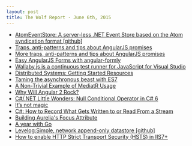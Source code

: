 ```yaml
---
layout: post
title: The Wolf Report - June 6th, 2015
---
```


- [AtomEventStore: A server-less .NET Event Store based on the Atom syndication format [github]](https://github.com/GreanTech/AtomEventStore)
- [Traps, anti-patterns and tips about AngularJS promises](http://blog.ninja-squad.com/2015/05/28/angularjs-promises/)
- [More traps, anti-patterns and tips about AngularJS promises](http://blog.ninja-squad.com/2015/06/04/angularjs-promises-2/)
- [Easy AngularJS Forms with angular-formly](https://scotch.io/tutorials/easy-angularjs-forms-with-angular-formly)
- [Wallaby.js is a continuous test runner for JavaScript for Visual Studio](http://dm.gl/2015/05/18/wallaby-for-visual-studio/)
- [Distributed Systems: Getting Started Resources](http://bjornholdt.me/distributed-systems-getting-started-resources/)
- [Taming the asynchronous beast with ES7](http://pouchdb.com/2015/03/05/taming-the-async-beast-with-es7.html)
- [A Non-Trivial Example of MediatR Usage](http://iamnotmyself.com/blog/2015/06/04/a-non-trivial-example-of-mediatr-usage/)
- [Why Will Angular 2 Rock?](http://angular-tips.com/blog/2015/06/why-will-angular-2-rock/)
- [C#/.NET Little Wonders: Null Conditional Operator in C# 6](http://geekswithblogs.net/BlackRabbitCoder/archive/2015/06/04/c.net-little-wonders-null-conditional-operator-in-c-6.aspx)
- [It’s not magic](http://ericlippert.com/2015/06/04/its-not-magic/)
- [C#: How to Record What Gets Written to or Read From a Stream](http://mikehadlow.blogspot.com.au/2015/06/c-how-to-record-what-gets-written-to-or.html)
- [Building Aurelia's Focus Attribute](http://blog.durandal.io/2015/06/05/building-aurelias-focus-attribute)
- [A year with Go](http://vagabond.github.io/rants/2015/06/05/a-year-with-go/)
- [Levelog:Simple, network append-only datastore [github]](https://github.com/liammclennan/levelog)
- [How to enable HTTP Strict Transport Security (HSTS) in IIS7+](http://www.hanselman.com/blog/HowToEnableHTTPStrictTransportSecurityHSTSInIIS7.aspx)
